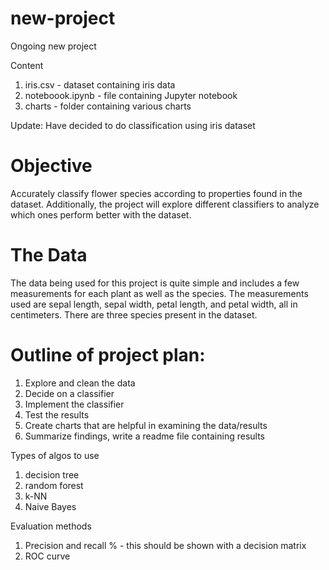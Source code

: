 # new-project
Ongoing new project



Content
1.  iris.csv - dataset containing iris data
2.  noteboook.ipynb - file containing Jupyter notebook
3.  charts - folder containing various charts


Update:  Have decided to do classification using iris dataset

# Objective
Accurately classify flower species according to properties found in the dataset.  Additionally, the project will explore different classifiers to analyze which ones perform better with the dataset.

# The Data
The data being used for this project is quite simple and includes a few measurements for each plant as well as the species.  The measurements used are sepal length, sepal width, petal length, and petal width, all in centimeters.  There are three species present in the dataset.

# Outline of project plan:
1.  Explore and clean the data
2.  Decide on a classifier 
3.  Implement the classifier
4.  Test the results
5.  Create charts that are helpful in examining the data/results
5.  Summarize findings, write a readme file containing results

Types of algos to use 
1. decision tree
2. random forest
3. k-NN
4. Naive Bayes


Evaluation methods
1. Precision and recall %  - this should be shown with a decision matrix
2. ROC curve
